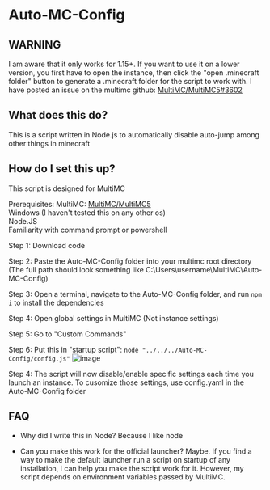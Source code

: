 # Auto-MC-Config

## WARNING
I am aware that it only works for 1.15+. If you want to use it on a lower version, you first have to open the instance, then click the "open .minecraft folder" button to generate a .minecraft folder for the script to work with. 
I have posted an issue on the multimc github: [MultiMC/MultiMC5#3602](https://github.com/MultiMC/MultiMC5/issues/3602)

## What does this do?
This is a script written in Node.js to automatically disable auto-jump among other things in minecraft

## How do I set this up?
This script is designed for MultiMC

Prerequisites: 
MultiMC: [MultiMC/MultiMC5](https://github.com/MultiMC/MultiMC5)  
Windows (I haven't tested this on any other os)  
Node.JS  
Familiarity with command prompt or powershell  

Step 1: Download code

Step 2: Paste the Auto-MC-Config folder into your multimc root directory (The full path should look something like C:\Users\username\MultiMC\Auto-MC-Config)

Step 3: Open a terminal, navigate to the Auto-MC-Config folder, and run `npm i` to install the dependencies

Step 4: Open global settings in MultiMC (Not instance settings)

Step 5: Go to "Custom Commands"

Step 6: Put this in "startup script":
`node "../../../Auto-MC-Config/config.js"`
![image](https://user-images.githubusercontent.com/20461232/107690088-8213e680-6c5e-11eb-9be6-476ea3c9e331.png)

Step 4: The script will now disable/enable specific settings each time you launch an instance. To cusomize those settings, use config.yaml in the Auto-MC-Config folder

## FAQ
- Why did I write this in Node?
Because I like node

- Can you make this work for the official launcher?
Maybe. If you find a way to make the default launcher run a script on startup of any installation, I can help you make the script work for it. However, my script depends on environment variables passed by MultiMC.
